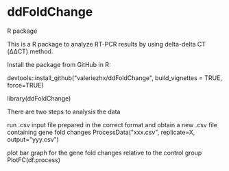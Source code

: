 # ddFoldChange

R package

This is a R package to analyze RT-PCR results by using delta-delta CT (ΔΔCT) method.

Install the package from GitHub in R:

  devtools::install_github("valeriezhx/ddFoldChange", build_vignettes = TRUE, force=TRUE)

library(ddFoldChange)

There are two steps to analysis the data

run .csv input file prepared in the correct format and obtain a new .csv file containing gene fold changes
ProcessData("xxx.csv", replicate=X, output="yyy.csv")

plot bar graph for the gene fold changes relative to the control group
PlotFC(df.process)
